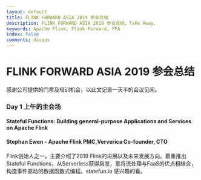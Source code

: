 ```yaml
---
layout: default
title: FLINK FORWARD ASIA 2019 参会总结
description: FLINK FORWARD ASIA 2019 参会总结，Take Away.
keywords: Apache Flink, Flink Forward, FFA
index: false
comments: disqus
---
```


# FLINK FORWARD ASIA 2019 参会总结

感谢公司提供的门票及培训机会，以此文记录一天半的会议见闻。

<h3>
<a href="#day1-morning" name="day1-morning" class="anchor"><span class="octicon octicon-link"></span></a>
Day 1 上午的主会场
</h3>

<h4>Stateful Functions: Building general-purpose Applications and Services on Apache Flink</h4>
<h4>Stephan Ewen - Apache Flink PMC,Ververica Co-founder, CTO</h4>
Flink创始人之一，主要介绍了2019 Flink的进展以及未来发展方向。着重推出Stateful Functions，从Serverless获得启发，意将流处理与FaaS的优点相结合，构造事件驱动的数据函数式编程。statefun.io 感兴趣的看。

